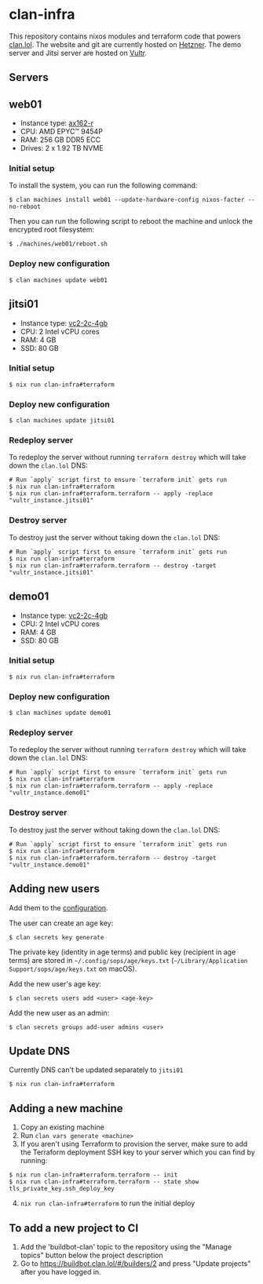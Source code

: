 # clan-infra

This repository contains nixos modules and terraform code that powers
[clan.lol](https://clan.lol/). The website and git are currently hosted on
[Hetzner](https://www.hetzner.com/). The demo server and Jitsi server are hosted
on [Vultr](https://www.vultr.com/).

## Servers

## web01

- Instance type: [ax162-r](https://www.hetzner.com/dedicated-rootserver/ax162-r)
- CPU: AMD EPYC™ 9454P
- RAM: 256 GB DDR5 ECC
- Drives: 2 x 1.92 TB NVME

### Initial setup

To install the system, you can run the following command:

```
$ clan machines install web01 --update-hardware-config nixos-facter --no-reboot
```

Then you can run the following script to reboot the machine and unlock the
encrypted root filesystem:

```
$ ./machines/web01/reboot.sh
```

### Deploy new configuration

```
$ clan machines update web01
```

## jitsi01

- Instance type: [vc2-2c-4gb](https://www.vultr.com/pricing/#cloud-compute)
- CPU: 2 Intel vCPU cores
- RAM: 4 GB
- SSD: 80 GB

### Initial setup

```
$ nix run clan-infra#terraform
```

### Deploy new configuration

```
$ clan machines update jitsi01
```

### Redeploy server

To redeploy the server without running `terraform destroy` which will take down
the `clan.lol` DNS:

```
# Run `apply` script first to ensure `terraform init` gets run
$ nix run clan-infra#terraform
$ nix run clan-infra#terraform.terraform -- apply -replace "vultr_instance.jitsi01"
```

### Destroy server

To destroy just the server without taking down the `clan.lol` DNS:

```
# Run `apply` script first to ensure `terraform init` gets run
$ nix run clan-infra#terraform
$ nix run clan-infra#terraform.terraform -- destroy -target "vultr_instance.jitsi01"
```

## demo01

- Instance type: [vc2-2c-4gb](https://www.vultr.com/pricing/#cloud-compute)
- CPU: 2 Intel vCPU cores
- RAM: 4 GB
- SSD: 80 GB

### Initial setup

```
$ nix run clan-infra#terraform
```

### Deploy new configuration

```
$ clan machines update demo01
```

### Redeploy server

To redeploy the server without running `terraform destroy` which will take down
the `clan.lol` DNS:

```
# Run `apply` script first to ensure `terraform init` gets run
$ nix run clan-infra#terraform
$ nix run clan-infra#terraform.terraform -- apply -replace "vultr_instance.demo01"
```

### Destroy server

To destroy just the server without taking down the `clan.lol` DNS:

```
# Run `apply` script first to ensure `terraform init` gets run
$ nix run clan-infra#terraform
$ nix run clan-infra#terraform.terraform -- destroy -target "vultr_instance.demo01"
```

## Adding new users

Add them to the [configuration](modules/admins.nix).

The user can create an age key:

```
$ clan secrets key generate
```

The private key (identity in age terms) and public key (recipient in age terms)
are stored in `~/.config/sops/age/keys.txt`
(`~/Library/Application Support/sops/age/keys.txt` on macOS).

Add the new user's age key:

```
$ clan secrets users add <user> <age-key>
```

Add the new user as an admin:

```
$ clan secrets groups add-user admins <user>
```

## Update DNS

Currently DNS can't be updated separately to `jitsi01`

```
$ nix run clan-infra#terraform
```

## Adding a new machine

1. Copy an existing machine
2. Run `clan vars generate <machine>`
3. If you aren't using Terraform to provision the server, make sure to add the
   Terraform deployment SSH key to your server which you can find by running:

```
$ nix run clan-infra#terraform.terraform -- init
$ nix run clan-infra#terraform.terraform -- state show tls_private_key.ssh_deploy_key
```

4. `nix run clan-infra#terraform` to run the initial deploy

## To add a new project to CI

1. Add the 'buildbot-clan' topic to the repository using the "Manage topics"
   button below the project description
2. Go to https://buildbot.clan.lol/#/builders/2 and press "Update projects"
   after you have logged in.
